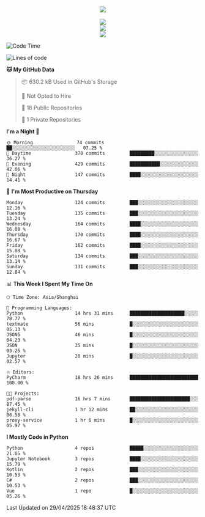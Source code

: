 <div align="center">
  <img src="https://readme-typing-svg.demolab.com?font=Zhi+Mang+Xing&size=40&pause=1000&color=000000&center=true&vCenter=true&lines=Baymax%E5%B0%8F%E6%8C%AF;Hello%20World"/><br/>
  <br/>
  <img src="https://skillicons.dev/icons?i=java,kotlin,python,c,cpp,html,css,javascript" /><br/>
  <img src="https://skillicons.dev/icons?i=spring,vue,pytorch,maven,gradle,mysql,sqlite,linux" /><br/>
  <img src="https://skillicons.dev/icons?i=idea,pycharm,webstorm,androidstudio,vscode,git,vim,md" /><br/>
</div>

<!--START_SECTION:waka-->
![Code Time](http://img.shields.io/badge/Code%20Time-853%20hrs%2052%20mins-blue)

![Lines of code](https://img.shields.io/badge/From%20Hello%20World%20I%27ve%20Written-6.1%20million%20lines%20of%20code-blue)

**🐱 My GitHub Data** 

> 📦 630.2 kB Used in GitHub's Storage 
 > 
> 🚫 Not Opted to Hire
 > 
> 📜 18 Public Repositories 
 > 
> 🔑 1 Private Repositories 
 > 
**I'm a Night 🦉** 

```text
🌞 Morning                74 commits          ██░░░░░░░░░░░░░░░░░░░░░░░   07.25 % 
🌆 Daytime                370 commits         █████████░░░░░░░░░░░░░░░░   36.27 % 
🌃 Evening                429 commits         ███████████░░░░░░░░░░░░░░   42.06 % 
🌙 Night                  147 commits         ████░░░░░░░░░░░░░░░░░░░░░   14.41 % 
```
📅 **I'm Most Productive on Thursday** 

```text
Monday                   124 commits         ███░░░░░░░░░░░░░░░░░░░░░░   12.16 % 
Tuesday                  135 commits         ███░░░░░░░░░░░░░░░░░░░░░░   13.24 % 
Wednesday                164 commits         ████░░░░░░░░░░░░░░░░░░░░░   16.08 % 
Thursday                 170 commits         ████░░░░░░░░░░░░░░░░░░░░░   16.67 % 
Friday                   162 commits         ████░░░░░░░░░░░░░░░░░░░░░   15.88 % 
Saturday                 134 commits         ███░░░░░░░░░░░░░░░░░░░░░░   13.14 % 
Sunday                   131 commits         ███░░░░░░░░░░░░░░░░░░░░░░   12.84 % 
```


📊 **This Week I Spent My Time On** 

```text
🕑︎ Time Zone: Asia/Shanghai

💬 Programming Languages: 
Python                   14 hrs 31 mins      ████████████████████░░░░░   78.77 % 
textmate                 56 mins             █░░░░░░░░░░░░░░░░░░░░░░░░   05.13 % 
JSON5                    46 mins             █░░░░░░░░░░░░░░░░░░░░░░░░   04.23 % 
JSON                     35 mins             █░░░░░░░░░░░░░░░░░░░░░░░░   03.25 % 
Jupyter                  28 mins             █░░░░░░░░░░░░░░░░░░░░░░░░   02.57 % 

🔥 Editors: 
PyCharm                  18 hrs 26 mins      █████████████████████████   100.00 % 

🐱‍💻 Projects: 
pdf-parse                16 hrs 7 mins       ██████████████████████░░░   87.45 % 
jekyll-cli               1 hr 12 mins        ██░░░░░░░░░░░░░░░░░░░░░░░   06.58 % 
proxy-service            1 hr 6 mins         █░░░░░░░░░░░░░░░░░░░░░░░░   05.97 % 
```

**I Mostly Code in Python** 

```text
Python                   4 repos             █████░░░░░░░░░░░░░░░░░░░░   21.05 % 
Jupyter Notebook         3 repos             ████░░░░░░░░░░░░░░░░░░░░░   15.79 % 
Kotlin                   2 repos             ███░░░░░░░░░░░░░░░░░░░░░░   10.53 % 
C#                       2 repos             ███░░░░░░░░░░░░░░░░░░░░░░   10.53 % 
Vue                      1 repo              █░░░░░░░░░░░░░░░░░░░░░░░░   05.26 % 
```




 Last Updated on 29/04/2025 18:48:37 UTC
<!--END_SECTION:waka-->





